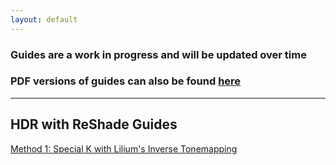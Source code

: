 ```yaml
---
layout: default
---
```


### Guides are a work in progress and will be updated over time


### PDF versions of guides can also be found [here](https://github.com/CreepySasquatch/reshade-guides)

* * *

## HDR with ReShade Guides

[Method 1: Special K with Lilium's Inverse Tonemapping](./reshade-guides/Method-1-SK-Lilium-Inverse-Tonemapping.pdf)